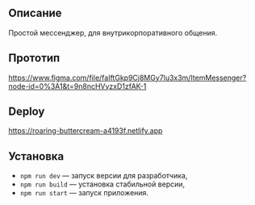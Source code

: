 ## Описание

Простой мессенджер, для внутрикорпоративного общения.

## Прототип

https://www.figma.com/file/faIftGkp9Cj8MGy7lu3x3m/ItemMessenger?node-id=0%3A1&t=9n8ncHVyzxD1zfAK-1

## Deploy

https://roaring-buttercream-a4193f.netlify.app

## Установка

- `npm run dev` — запуск версии для разработчика,
- `npm run build` — установка стабильной версии,
- `npm run start` — запуск приложения.

